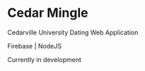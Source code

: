 # Cedar Mingle
Cedarville University Dating Web Application

Firebase | NodeJS

Currently in development
